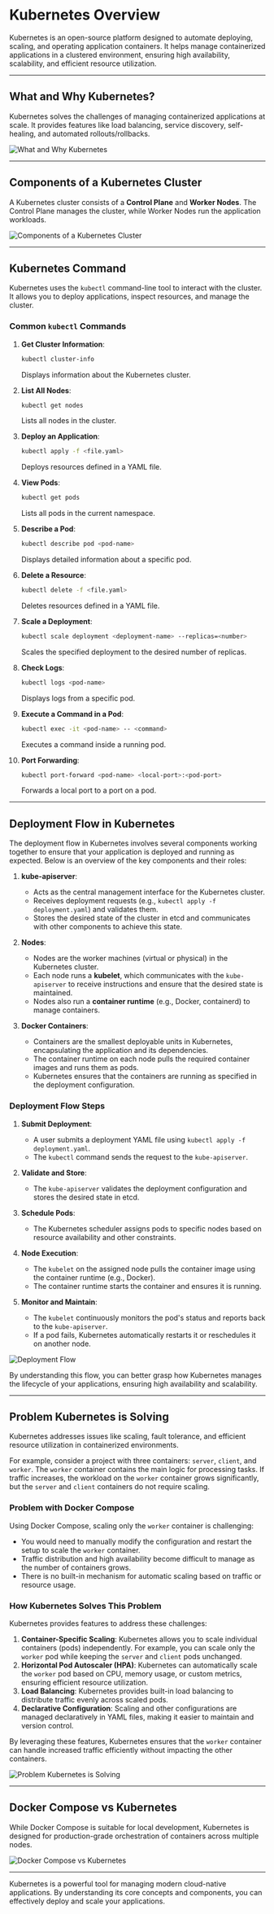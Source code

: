 # Kubernetes Overview

Kubernetes is an open-source platform designed to automate deploying, scaling, and operating application containers. It helps manage containerized applications in a clustered environment, ensuring high availability, scalability, and efficient resource utilization.

---

## What and Why Kubernetes?

Kubernetes solves the challenges of managing containerized applications at scale. It provides features like load balancing, service discovery, self-healing, and automated rollouts/rollbacks.

![What and Why Kubernetes](images/what_and_why_k8s.png)

---

## Components of a Kubernetes Cluster

A Kubernetes cluster consists of a **Control Plane** and **Worker Nodes**. The Control Plane manages the cluster, while Worker Nodes run the application workloads.

![Components of a Kubernetes Cluster](images/components_of_a_kubernetes_cluster.png)

---

## Kubernetes Command

Kubernetes uses the `kubectl` command-line tool to interact with the cluster. It allows you to deploy applications, inspect resources, and manage the cluster.

### Common `kubectl` Commands
1. **Get Cluster Information**:
   ```bash
   kubectl cluster-info
   ```
   Displays information about the Kubernetes cluster.

2. **List All Nodes**:
   ```bash
   kubectl get nodes
   ```
   Lists all nodes in the cluster.

3. **Deploy an Application**:
   ```bash
   kubectl apply -f <file.yaml>
   ```
   Deploys resources defined in a YAML file.

4. **View Pods**:
   ```bash
   kubectl get pods
   ```
   Lists all pods in the current namespace.

5. **Describe a Pod**:
   ```bash
   kubectl describe pod <pod-name>
   ```
   Displays detailed information about a specific pod.

6. **Delete a Resource**:
   ```bash
   kubectl delete -f <file.yaml>
   ```
   Deletes resources defined in a YAML file.

7. **Scale a Deployment**:
   ```bash
   kubectl scale deployment <deployment-name> --replicas=<number>
   ```
   Scales the specified deployment to the desired number of replicas.

8. **Check Logs**:
   ```bash
   kubectl logs <pod-name>
   ```
   Displays logs from a specific pod.

9. **Execute a Command in a Pod**:
   ```bash
   kubectl exec -it <pod-name> -- <command>
   ```
   Executes a command inside a running pod.

10. **Port Forwarding**:
    ```bash
    kubectl port-forward <pod-name> <local-port>:<pod-port>
    ```
    Forwards a local port to a port on a pod.

---

## Deployment Flow in Kubernetes

The deployment flow in Kubernetes involves several components working together to ensure that your application is deployed and running as expected. Below is an overview of the key components and their roles:

1. **kube-apiserver**:
   - Acts as the central management interface for the Kubernetes cluster.
   - Receives deployment requests (e.g., `kubectl apply -f deployment.yaml`) and validates them.
   - Stores the desired state of the cluster in etcd and communicates with other components to achieve this state.

2. **Nodes**:
   - Nodes are the worker machines (virtual or physical) in the Kubernetes cluster.
   - Each node runs a **kubelet**, which communicates with the `kube-apiserver` to receive instructions and ensure that the desired state is maintained.
   - Nodes also run a **container runtime** (e.g., Docker, containerd) to manage containers.

3. **Docker Containers**:
   - Containers are the smallest deployable units in Kubernetes, encapsulating the application and its dependencies.
   - The container runtime on each node pulls the required container images and runs them as pods.
   - Kubernetes ensures that the containers are running as specified in the deployment configuration.

### Deployment Flow Steps
1. **Submit Deployment**:
   - A user submits a deployment YAML file using `kubectl apply -f deployment.yaml`.
   - The `kubectl` command sends the request to the `kube-apiserver`.

2. **Validate and Store**:
   - The `kube-apiserver` validates the deployment configuration and stores the desired state in etcd.

3. **Schedule Pods**:
   - The Kubernetes scheduler assigns pods to specific nodes based on resource availability and other constraints.

4. **Node Execution**:
   - The `kubelet` on the assigned node pulls the container image using the container runtime (e.g., Docker).
   - The container runtime starts the container and ensures it is running.

5. **Monitor and Maintain**:
   - The `kubelet` continuously monitors the pod's status and reports back to the `kube-apiserver`.
   - If a pod fails, Kubernetes automatically restarts it or reschedules it on another node.

![Deployment Flow](images/how_deployment_proccess_Works.png)

By understanding this flow, you can better grasp how Kubernetes manages the lifecycle of your applications, ensuring high availability and scalability.

---

## Problem Kubernetes is Solving

Kubernetes addresses issues like scaling, fault tolerance, and efficient resource utilization in containerized environments.

For example, consider a project with three containers: `server`, `client`, and `worker`. The `worker` container contains the main logic for processing tasks. If traffic increases, the workload on the `worker` container grows significantly, but the `server` and `client` containers do not require scaling.

### Problem with Docker Compose
Using Docker Compose, scaling only the `worker` container is challenging:
- You would need to manually modify the configuration and restart the setup to scale the `worker` container.
- Traffic distribution and high availability become difficult to manage as the number of containers grows.
- There is no built-in mechanism for automatic scaling based on traffic or resource usage.

### How Kubernetes Solves This Problem
Kubernetes provides features to address these challenges:
1. **Container-Specific Scaling**: Kubernetes allows you to scale individual containers (pods) independently. For example, you can scale only the `worker` pod while keeping the `server` and `client` pods unchanged.
2. **Horizontal Pod Autoscaler (HPA)**: Kubernetes can automatically scale the `worker` pod based on CPU, memory usage, or custom metrics, ensuring efficient resource utilization.
3. **Load Balancing**: Kubernetes provides built-in load balancing to distribute traffic evenly across scaled pods.
4. **Declarative Configuration**: Scaling and other configurations are managed declaratively in YAML files, making it easier to maintain and version control.

By leveraging these features, Kubernetes ensures that the `worker` container can handle increased traffic efficiently without impacting the other containers.

![Problem Kubernetes is Solving](images/problem_k8s_solving.png)

---

## Docker Compose vs Kubernetes

While Docker Compose is suitable for local development, Kubernetes is designed for production-grade orchestration of containers across multiple nodes.

![Docker Compose vs Kubernetes](images/docker_compose_vs_k8s.png)

---

Kubernetes is a powerful tool for managing modern cloud-native applications. By understanding its core concepts and components, you can effectively deploy and scale your applications.